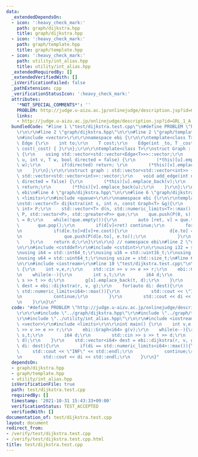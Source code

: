 ```yaml
---
data:
  _extendedDependsOn:
  - icon: ':heavy_check_mark:'
    path: graph/dijkstra.hpp
    title: graph/dijkstra.hpp
  - icon: ':heavy_check_mark:'
    path: graph/template.hpp
    title: graph/template.hpp
  - icon: ':heavy_check_mark:'
    path: utility/int_alias.hpp
    title: utility/int_alias.hpp
  _extendedRequiredBy: []
  _extendedVerifiedWith: []
  _isVerificationFailed: false
  _pathExtension: cpp
  _verificationStatusIcon: ':heavy_check_mark:'
  attributes:
    '*NOT_SPECIAL_COMMENTS*': ''
    PROBLEM: http://judge.u-aizu.ac.jp/onlinejudge/description.jsp?id=GRL_1_A
    links:
    - http://judge.u-aizu.ac.jp/onlinejudge/description.jsp?id=GRL_1_A
  bundledCode: "#line 1 \"test/dijkstra.test.cpp\"\n#define PROBLEM \"http://judge.u-aizu.ac.jp/onlinejudge/description.jsp?id=GRL_1_A\"\
    \r\n\r\n#line 2 \"graph/dijkstra.hpp\"\n\r\n#line 2 \"graph/template.hpp\"\n\r\
    \n#include <vector>\r\n\r\nnamespace ebi {\r\n\r\ntemplate<class T>\r\nstruct\
    \ Edge {\r\n    int to;\r\n    T cost;\r\n    Edge(int _to, T _cost=1) : to(_to),\
    \ cost(_cost) { }\r\n};\r\n\r\ntemplate<class T>\r\nstruct Graph : std::vector<std::vector<Edge<T>>>\
    \ {\r\n    using std::vector<std::vector<Edge<T>>>::vector;\r\n    void add_edge(int\
    \ u, int v, T w, bool directed = false) {\r\n        (*this)[u].emplace_back(v,\
    \ w);\r\n        if(directed) return; \r\n        (*this)[v].emplace_back(u, w);\r\
    \n    }\r\n};\r\n\r\nstruct graph : std::vector<std::vector<int>> {\r\n    using\
    \ std::vector<std::vector<int>>::vector;\r\n    void add_edge(int u, int v, bool\
    \ directed = false) {\r\n        (*this)[u].emplace_back(v);\r\n        if(directed)\
    \ return;\r\n        (*this)[v].emplace_back(u);\r\n    }\r\n};\r\n\r\n} // namespace\
    \ ebi\n#line 4 \"graph/dijkstra.hpp\"\n\r\n#line 6 \"graph/dijkstra.hpp\"\n#include\
    \ <limits>\r\n#include <queue>\r\n\r\nnamespace ebi {\r\n\r\ntemplate<class T>\r\
    \nstd::vector<T> dijkstra(int s, int n, const Graph<T> &g){\r\n    typedef std::pair<T,\
    \ int> P;\r\n    std::vector<T> d(n, std::numeric_limits<T>::max());\r\n    std::priority_queue<\
    \ P, std::vector<P>, std::greater<P>> que;\r\n    que.push(P(0, s));\r\n    d[s]\
    \ = 0;\r\n    while(!que.empty()){\r\n        auto [ret, v] = que.top();\r\n \
    \       que.pop();\r\n        if(d[v]<ret) continue;\r\n        for(auto e: g[v]){\r\
    \n            if(d[e.to]>d[v]+e.cost){\r\n                d[e.to] = d[v]+e.cost;\r\
    \n                que.push(P(d[e.to], e.to));\r\n            }\r\n        }\r\n\
    \    }\r\n    return d;\r\n}\r\n\r\n} // namespace ebi\n#line 2 \"utility/int_alias.hpp\"\
    \n\r\n#include <cstddef>\r\n#include <cstdint>\r\n\r\nusing i32 = std::int32_t;\r\
    \nusing i64 = std::int64_t;\r\nusing u16 = std::uint16_t;\r\nusing u32 = std::uint32_t;\r\
    \nusing u64 = std::uint64_t;\r\nusing usize = std::size_t;\n#line 6 \"test/dijkstra.test.cpp\"\
    \n\r\n#include <iostream>\r\n#line 10 \"test/dijkstra.test.cpp\"\n\r\nint main()\
    \ {\r\n    int v,e,r;\r\n    std::cin >> v >> e >> r;\r\n    ebi::Graph<i64> g(v);\r\
    \n    while(e--){\r\n        int s,t;\r\n        i64 d;\r\n        std::cin >>\
    \ s >> t >> d;\r\n        g[s].emplace_back(t, d);\r\n    }\r\n    std::vector<i64>\
    \ dest = ebi::dijkstra(r, v, g);\r\n    for(auto di: dest){\r\n        if(di ==\
    \ std::numeric_limits<i64>::max()){\r\n            std::cout << \"INF\" << std::endl;\r\
    \n            continue;\r\n        }\r\n        std::cout << di << std::endl;\r\
    \n    }\r\n}\n"
  code: "#define PROBLEM \"http://judge.u-aizu.ac.jp/onlinejudge/description.jsp?id=GRL_1_A\"\
    \r\n\r\n#include \"../graph/dijkstra.hpp\"\r\n#include \"../graph/template.hpp\"\
    \r\n#include \"../utility/int_alias.hpp\"\r\n\r\n#include <iostream>\r\n#include\
    \ <vector>\r\n#include <limits>\r\n\r\nint main() {\r\n    int v,e,r;\r\n    std::cin\
    \ >> v >> e >> r;\r\n    ebi::Graph<i64> g(v);\r\n    while(e--){\r\n        int\
    \ s,t;\r\n        i64 d;\r\n        std::cin >> s >> t >> d;\r\n        g[s].emplace_back(t,\
    \ d);\r\n    }\r\n    std::vector<i64> dest = ebi::dijkstra(r, v, g);\r\n    for(auto\
    \ di: dest){\r\n        if(di == std::numeric_limits<i64>::max()){\r\n       \
    \     std::cout << \"INF\" << std::endl;\r\n            continue;\r\n        }\r\
    \n        std::cout << di << std::endl;\r\n    }\r\n}"
  dependsOn:
  - graph/dijkstra.hpp
  - graph/template.hpp
  - utility/int_alias.hpp
  isVerificationFile: true
  path: test/dijkstra.test.cpp
  requiredBy: []
  timestamp: '2021-10-31 15:43:33+09:00'
  verificationStatus: TEST_ACCEPTED
  verifiedWith: []
documentation_of: test/dijkstra.test.cpp
layout: document
redirect_from:
- /verify/test/dijkstra.test.cpp
- /verify/test/dijkstra.test.cpp.html
title: test/dijkstra.test.cpp
---
```

